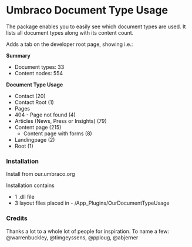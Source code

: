 # Umbraco Document Type Usage

The package enables you to easily see which document types are used. It lists all document types along with its content count.

Adds a tab on the developer root page, showing i.e.:

**Summary**
* Document types: 33
* Content nodes: 554 

**Document Type Usage**
* Contact (20)
* Contact Root (1)
* Pages
 * 404 - Page not found (4) 
 * Articles (News, Press or Insights) (79)
 * Content page (215)
   * Content page with forms (8)
 * Landingpage (2)
* Root (1)

### Installation 
Install from our.umbraco.org

Installation contains 
 * 1 .dll file
 * 3 layout files placed in - /App_Plugins/OurDocumentTypeUsage

### Credits
Thanks a lot to a whole lot of people for inspiration. To name a few: @warrenbuckley, @timgeyssens, @pploug, @abjerner
 
 
